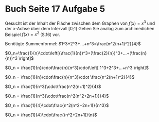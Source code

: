 # Buch Seite 17 Aufgabe 5

Gesucht ist der Inhalt der Fläche zwischen dem Graphen von $f(x)=x^3$ und der x-Achse über dem Intervall [0;1]
Gehen Sie analog zum archimedichen Beispiel $f(x)=x^2$ (S.16) vor.

Benötigte Summenformel: $1^3+2^3+...+n^3=\frac{n^2(n+1)^2}{4}$

$O_n=\frac{1}{n}\cdot\left[(\frac{1}{n})^3+(\frac{2}{n})^3+...+(\frac{n}{n})^3 \right]$

$O_n = \frac{1}{n}\cdot\frac{n}{n^3}\cdot\left[ 1^3+2^3+...+n^3 \right]$

$O_n = \frac{1}{n}\cdot\frac{n}{n^3}\cdot \frac{n^2(n+1)^2}{4}$

$O_n = \frac{1}{n^3}\cdot\frac{n^2(n+1)^2}{4}$

$O_n = \frac{1}{n^3}\cdot\frac{n^2(n^2+2n+1)}{4}$

$O_n = \frac{1}{4}\cdot\frac{n^2(n^2+2n+1)}{n^3}$

$O_n = \frac{1}{4}\cdot\frac{(n^2+2n+1)}{n}$